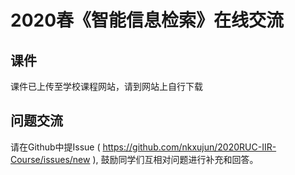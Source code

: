 # 2020春《智能信息检索》在线交流

## 课件
课件已上传至学校课程网站，请到网站上自行下载

## 问题交流
请在Github中提Issue ( https://github.com/nkxujun/2020RUC-IIR-Course/issues/new ), 鼓励同学们互相对问题进行补充和回答。


